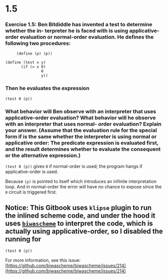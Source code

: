 # 1.5

### Exercise 1.5: Ben Bitdiddle has invented a test to determine whether the in- terpreter he is faced with is using applicative-order evaluation or normal-order evaluation. He defines the following two procedures:

```text
     (define (p) (p))
```

```text
(define (test x y)
       (if (= x 0)
                0
                y))
```

### Then he evaluates the expression

```text
(test 0 (p))
```

### What behavior will Ben observe with an interpreter that uses applicative-order evaluation? What behavior will he observe with an interpreter that uses normal- order evaluation? Explain your answer. \(Assume that the evaluation rule for the special form if is the same whether the interpreter is using normal or applicative order: The predicate expression is evaluated first, and the result determines whether to evaluate the consequent or the alternative expression.\)

`(test 0 (p))` gives `0` if normal-order is used; the program hangs if applicative-order is used.

Because `(p)` is pointed to itself which introduces an infinite interpretation loop. And in normal-order the error will have no chance to expose since the `0` circuit is triggered first.

## Notice: This Gitbook uses `klipse` plugin to run the inlined scheme code, and under the hood it uses [`biwascheme`](https://github.com/biwascheme/biwascheme) to interpret the code, which is actually using applicative-order, so I disabled the running for

```text
(test 0 (p))
```

For more information, see this issue: [https://github.com/biwascheme/biwascheme/issues/214](https://github.com/biwascheme/biwascheme/issues/214)

